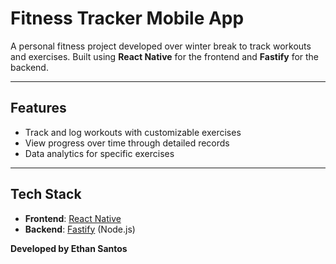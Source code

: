# Fitness Tracker Mobile App  

A personal fitness project developed over winter break to track workouts and exercises. Built using **React Native** for the frontend and **Fastify** for the backend.

---

## Features  
- Track and log workouts with customizable exercises  
- View progress over time through detailed records  
- Data analytics for specific exercises

---

## Tech Stack  
- **Frontend**: [React Native](https://reactnative.dev/)  
- **Backend**: [Fastify](https://www.fastify.io/) (Node.js)  

**Developed by Ethan Santos**  